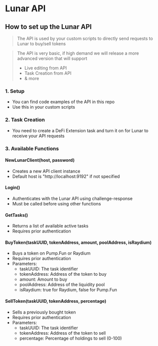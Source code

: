 # Lunar API

## How to set up the Lunar API

> The API is used by your custom scripts to directly send requests to Lunar to buy/sell tokens

> The API is very basic, if high demand we will release a more advanced version that will support
> - Live editing from API
> - Task Creation from API
> - & more

### 1. Setup
- You can find code examples of the API in this repo
- Use this in your custom scripts

### 2. Task Creation
- You need to create a DeFi Extension task and turn it on for Lunar to receive your API requests

### 3. Available Functions

#### NewLunarClient(host, password)
- Creates a new API client instance
- Default host is "http://localhost:9192" if not specified

#### Login()
- Authenticates with the Lunar API using challenge-response
- Must be called before using other functions

#### GetTasks()
- Returns a list of available active tasks
- Requires prior authentication

#### BuyToken(taskUUID, tokenAddress, amount, poolAddress, isRaydium)
- Buys a token on Pump.Fun or Raydium
- Requires prior authentication
- Parameters:
  - taskUUID: The task identifier
  - tokenAddress: Address of the token to buy
  - amount: Amount to buy
  - poolAddress: Address of the liquidity pool
  - isRaydium: true for Raydium, false for Pump.Fun

#### SellToken(taskUUID, tokenAddress, percentage)
- Sells a previously bought token
- Requires prior authentication
- Parameters:
  - taskUUID: The task identifier
  - tokenAddress: Address of the token to sell
  - percentage: Percentage of holdings to sell (0-100)